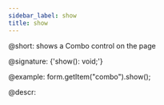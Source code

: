 ```yaml
---
sidebar_label: show
title: show
---          
```


@short: shows a Combo control on the page
 
@signature: {'show(): void;'}

@example:
form.getItem("combo").show();

@descr:
